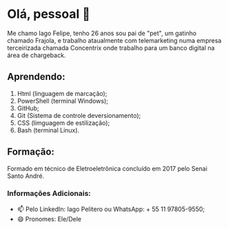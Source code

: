 # Olá, pessoal 👋

Me chamo Iago Felipe, tenho 26 anos sou pai de "pet", um gatinho chamado Frajola, e trabalho ataualmente com telemarketing numa empresa terceirizada chamada Concentrix onde trabalho para um banco digital na área de chargeback.

## Aprendendo:

1. Html (linguagem de marcação);
2. PowerShell (terminal Windows);
3. GitHub;
4. Git (Sistema de controle deversionamento);
5. CSS (limguagem de estilização);
6. Bash (terminal Linux).

## Formação:
Formado em técnico de Eletroeletrônica concluído em 2017 pelo Senai Santo André.

### Informações Adicionais: 

- 📫 Pelo LinkedIn: Iago Pelitero ou WhatsApp: + 55 11 97805-9550;
- 😄 Pronomes: Ele/Dele

<!-- Nome dos usuários do GitHub da turma 8 do Senai:

Professor: JoaoRoccella
1. JuliaVitoriaS
2. Marionkandu
3. joaopaulofserafim
4. killislac
5. elisacarol
6. magnurds
7. gabrielcanhete
8. mayaraalhessa
9. RodrigoHEstrela
10. brenodiassto
11. marinadesousa
12. clarepe
13. Leonardosouza17
14. Omatheuspedrosa
15. evypersonal
16. ramonespier
17. guilhermeaalves
18. belvizoste
19. Carlagomesneto
20. ketciamota
21. allanbez
22. iagopelitero -->

